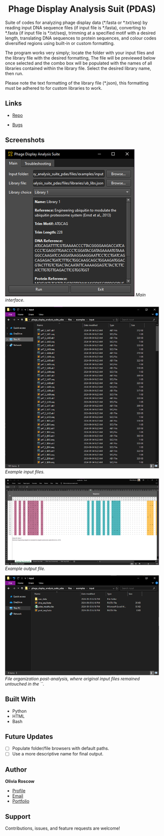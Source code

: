 <h1 align="center">Phage Display Analysis Suit (PDAS)</h1>

<p align="left">Suite of codes for analyzing phage display data (*.fasta or *.txt/seq) by reading input DNA sequence files (if input file is *.fasta), converting to *.fasta (if input file is *.txt/seq), trimming at a specified motif with a desired length, translating DNA sequences to protein sequences, and colour codes diversified regions using built-in or custom formatting.</p>

<p>The program works very simply; locate the folder with your input files and the library file with the desired formatting, The file will be previewed below once selected and the combo box will be populated with the names of all libraries contained within the library file. Select the desired library name, then run.</p>

<p>Please note the text formatting of the library file (*.json), this formatting must be adhered to for custom libraries to work.</p>

## Links

- [Repo](https://github.com/oroscow/phage_display_analysis_suite_pdas "PDAS Repo")

- [Bugs](https://github.com/oroscow/phage_display_analysis_suite_pdas/issues "Issues Page")

## Screenshots

![PDAS GUI](/files/images/screenshot1.png "PDAS GUI")
*Main interface.*

![PDAS input files](/files/images/screenshot2.png "PDAS input files")
*Example input files.*

![PDAS output files](/files/images/screenshot3.png "PDAS output files")
*Example output file.*

![PDAS output folder](/files/images/screenshot4.png "PDAS output folder")
*File organization post-analysis, where original input files remained untouched in the ``.*

## Built With

- Python
- HTML
- Bash

## Future Updates

- [ ] Populate folder/file browsers with default paths.
- [ ] Use a more descriptive name for final output.

## Author

**Olivia Roscow**

- [Profile](https://github.com/oroscow "Olivia Roscow")
- [Email](mailto:spyrolivia@gmail.com "spyrolivia@gmail.com")
- [Portfolio](https://oroscow.github.io/ "Portfolio")

## Support

Contributions, issues, and feature requests are welcome!
